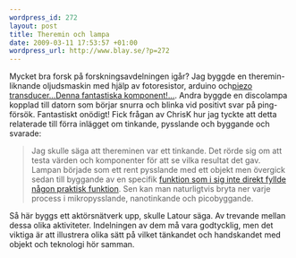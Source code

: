 ```yaml
--- 
wordpress_id: 272
layout: post
title: Theremin och lampa
date: 2009-03-11 17:53:57 +01:00
wordpress_url: http://www.blay.se/?p=272
---
```

Mycket bra forsk på forskningsavdelningen igår? Jag byggde en theremin-liknande oljudsmaskin med hjälp av fotoresistor, arduino och<a class="tt" href="#">piezo transducer<span class="bubble">...Denna fantastiska komponent!...</span></a>. Andra byggde en discolampa kopplad till datorn som börjar snurra och blinka vid positivt svar på ping-försök. Fantastiskt onödigt! Fick frågan av ChrisK hur jag tyckte att detta relaterade till förra inlägget om tinkande, pysslande och byggande och svarade:

<blockquote>Jag skulle säga att thereminen var ett tinkande. Det rörde sig om att testa värden och komponenter för att se vilka resultat det gav. Lampan började som ett rent pysslande med ett objekt men övergick sedan till byggande av en specifik <a class="tt" href="#">funktion <span class="bubble">som i sig inte direkt fyllde någon praktisk funktion</span></a>. Sen kan man naturligtvis bryta ner varje process i mikropysslande, nanotinkande och picobyggande.</blockquote>

Så här byggs ett aktörsnätverk upp, skulle Latour säga. Av trevande mellan dessa olika aktiviteter. Indelningen av dem må vara godtycklig, men det viktiga är att illustrera olika sätt på vilket tänkandet och handskandet med objekt och teknologi hör samman.
